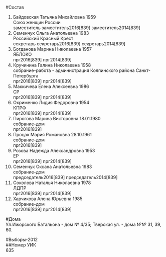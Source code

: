 #Состав  
1. Байдовская Татьяна Михайловна 1959  
    Союз женщин России  
    заместитель заместитель2016[839] заместитель2014[839]  
2. Семенчук Ольга Анатольевна 1983  
    Российский Красный Крест  
    секретарь секретарь2016[839] секретарь2014[839]  
3. Богданова Марина Николаевна 1957  
    ЯБЛОКО  
    прг2016[839] прг2014[839]  
4. Кручинина Галина Николаевна 1958  
    собрание-работа - администрация Колпинского района Санкт-Петербурга  
    прг2016[839] прг2014[839]  
5. Маккичева Елена Алексеевна 1986  
    СР  
    прг2016[839] прг2014[839]  
6. Охрименко Лидия Федоровна 1954  
    КПРФ  
    прг2016[839] прг2014[839]  
7. Пирогова Марина Викторовна 18.01.1980  
    собрание-дом  
    прг2016[839]  
8. Процак Мария Романовна 28.10.1961  
    собрание-дом  
    прг2016[839]  
9. Розова Надежда Александровна 1953  
    ЕР  
    прг2016[839] прг2014[839]  
10. Семенчук Оксана Анатольевна 1983  
    собрание-дом  
    председатель2016[839] председатель2014[839]  
11. Соколова Наталья Николаевна 1978  
    ЛДПР  
    прг2016[839] прг2014[839]  
12. Харчикова Алена Юрьевна 1985  
    собрание-дом  
    прг2016[839] прг2014[839]  
  
#Дома  
Ул.Ижорского Батальона - дом № 4/35; Тверская ул. - дома №№ 31, 39, 60.  
  
#Выборы-2012  
##Номер УИК  
635  
